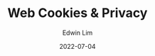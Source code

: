 ---
author: Edwin Lim
title: Web Cookies & Privacy
date: 2022-07-04
description: I wrote an article on web cookies, their privacy impact, and options for users.
tags:
 - article
 - privacy
---